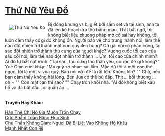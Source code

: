 <a href="https://truyentiki.com/thu-nu-yeu-do.30668/" title="Thứ Nữ Yêu Đồ"><h1>Thứ Nữ Yêu Đồ</h1></a><div style="display:table"><img align="right" style="float: left; padding: 10px;" src="https://truyentiki.com/a/img/str/src/30668.jpg" alt="Thứ Nữ Yêu Đồ">Bị đóng khung và bị giết bởi sấm sét và tái sinh, anh ta đã lên kế hoạch trả thù bằng máu. Thật bất ngờ, tôi không biết liệu phương pháp mở có sai hay không, tôi luôn cảm thấy có gì đó không ổn. Người bảo vệ chó trung thành nói, làm thế nào đột nhiên trở thành một con quỷ đen bụng? Cô gái nói có phản công, tại sao đột nhiên trở thành thú cưng của người khác? Vương quốc tối cao của sáu cõi nói, làm thế nào đột nhiên trở thành ... Ừm, tối cao của chính mình? Ai đó tự bắt nạt mình: "Tại sao, thú cưng thỏ thân yêu, có vấn đề gì không?" Yue Qian cười khẩy: "Ma quỷ sợ phạm sai lầm. Mặc dù tôi là một con thỏ ngọc, tôi là một vị vua quỷ. Bạn nói vấn đề là rất lớn. Không lớn? "" Chà, nếu bạn cảm thấy không hài lòng, Ben Jun có thể bù đắp. Thịt ... bồi thường ... oh ~ "" Còn mặt bạn thì sao? "" Chạy trốn khỏi nhà. "Ai đó không biết xấu hổ và đã bắt đầu cởi quần áo ...</div><p><br><b>Truyện Hay Khác :</b></p><a href="https://truyentiki.com/han-the-chi-no-gia-muon-tron-chay.30667/" alt="Hãn Thê Chi Nô Gia Muốn Trốn Chạy">Hãn Thê Chi Nô Gia Muốn Trốn Chạy</a><br/><a href="https://github.com/nownovels/top500/tree/master/truyenhay/33622/" alt="Cực Phẩm Toàn Năng Học Sinh">Cực Phẩm Toàn Năng Học Sinh</a><br/><a href="https://www.pinterest.com/pin/594756694531723675" alt="Chủ Thần Không Gian: Ngươi Đã Bị Liệt Vào Không Hộ Khẩu">Chủ Thần Không Gian: Ngươi Đã Bị Liệt Vào Không Hộ Khẩu</a><br/><a href="https://github.com/nownovels/top500/tree/master/truyenhay/33782/" alt="Mạnh Nhất Con Rể">Mạnh Nhất Con Rể</a><br/>